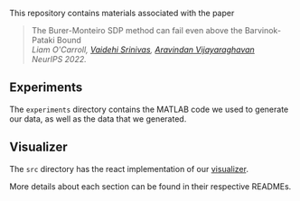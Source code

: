 This repository contains materials associated with the paper 

> The Burer-Monteiro SDP method can fail even above the Barvinok-Pataki Bound  
> *Liam O'Carroll, [Vaidehi Srinivas](vaidehi8913.github.io), [Aravindan Vijayaraghavan](users.cs.northwestern.edu/~aravindv/)*  
> *NeurIPS 2022.*

## Experiments 

The ``experiments`` directory contains the MATLAB code we used to generate our 
data, as well as the data that we generated.  

## Visualizer
The ``src`` directory has the react implementation of our [visualizer](vaidehi8913.github.ip/burer-monteiro).  

More details about each section can be found in their respective READMEs.